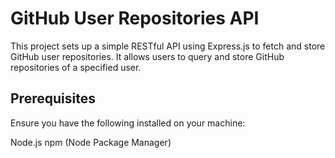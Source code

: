 # GitHub User Repositories API

This project sets up a simple RESTful API using Express.js to fetch and store GitHub user repositories. It allows users to query and store GitHub repositories of a specified user.

## Prerequisites
Ensure you have the following installed on your machine:

Node.js
npm (Node Package Manager)
